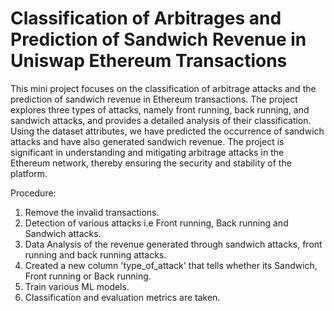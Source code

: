 # Classification of Arbitrages and Prediction of Sandwich Revenue in Uniswap Ethereum Transactions
This mini project focuses on the classification of arbitrage attacks and the prediction of sandwich revenue in Ethereum transactions. The project explores three types of attacks, namely front running, back running, and sandwich attacks, and provides a detailed analysis of their classification. Using the dataset attributes, we have predicted the occurrence of sandwich attacks and have also generated sandwich revenue. The project is significant in understanding and mitigating arbitrage attacks in the Ethereum network, thereby ensuring the security and stability of the platform.

Procedure: 
1) Remove the invalid transactions.
2) Detection of various attacks i.e Front running, Back running and Sandwich attacks.
3) Data Analysis of the revenue generated through sandwich attacks, front running and back running attacks.
4) Created a new column 'type_of_attack' that tells whether its Sandwich, Front running or Back running.
5) Train various ML models.
6) Classification and evaluation metrics are taken.
   
